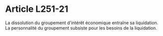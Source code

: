# Article L251-21

La dissolution du groupement d'intérêt économique entraîne sa liquidation. La personnalité du groupement subsiste pour les besoins de la liquidation.
